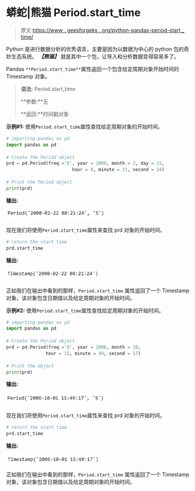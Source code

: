 # 蟒蛇|熊猫 Period.start_time

> 原文:[https://www . geesforgeks . org/python-pandas-period-start _ time/](https://www.geeksforgeeks.org/python-pandas-period-start_time/)

Python 是进行数据分析的优秀语言，主要是因为以数据为中心的 python 包的奇妙生态系统。 ***【熊猫】*** 就是其中一个包，让导入和分析数据变得容易多了。

Pandas `**Period.start_time**`属性返回一个包含给定周期对象开始时间的 Timestamp 对象。

> **语法:** Period.start_time
> 
> **参数:**无
> 
> **返回:**时间戳对象

**示例#1:** 使用`Period.start_time`属性查找给定周期对象的开始时间。

```py
# importing pandas as pd
import pandas as pd

# Create the Period object
prd = pd.Period(freq ='S', year = 2000, month = 2, day = 22,
                         hour = 8, minute = 21, second = 24)

# Print the Period object
print(prd)
```

**输出:**

![](img/e74d8dfa72965f36f64b1d11a228d297.png)

现在我们将使用`Period.start_time`属性来查找 prd 对象的开始时间。

```py
# return the start time
prd.start_time
```

**输出:**

![](img/9126aa281344d8f9fab82640660c2315.png)

正如我们在输出中看到的那样，`Period.start_time` 属性返回了一个 Timestamp 对象，该对象包含日期值以及给定周期对象的开始时间。

**示例#2:** 使用`Period.start_time`属性查找给定周期对象的开始时间。

```py
# importing pandas as pd
import pandas as pd

# Create the Period object
prd = pd.Period(freq ='S', year = 2006, month = 10, 
               hour = 15, minute = 49, second = 17)

# Print the object
print(prd)
```

**输出:**

![](img/7752883a0d3bbe6723b83c640e79cd94.png)

现在我们将使用`Period.start_time`属性来查找 prd 对象的开始时间。

```py
# return the start time
prd.start_time
```

**输出:**

![](img/63edf3aba32819ff4b1181fb80961ab9.png)

正如我们在输出中看到的那样，`Period.start_time` 属性返回了一个 Timestamp 对象，该对象包含日期值以及给定周期对象的开始时间。